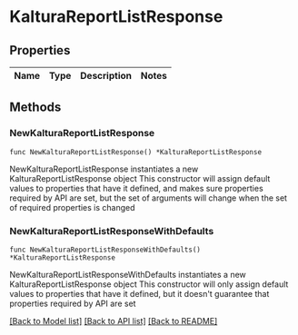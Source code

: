 # KalturaReportListResponse

## Properties

Name | Type | Description | Notes
------------ | ------------- | ------------- | -------------

## Methods

### NewKalturaReportListResponse

`func NewKalturaReportListResponse() *KalturaReportListResponse`

NewKalturaReportListResponse instantiates a new KalturaReportListResponse object
This constructor will assign default values to properties that have it defined,
and makes sure properties required by API are set, but the set of arguments
will change when the set of required properties is changed

### NewKalturaReportListResponseWithDefaults

`func NewKalturaReportListResponseWithDefaults() *KalturaReportListResponse`

NewKalturaReportListResponseWithDefaults instantiates a new KalturaReportListResponse object
This constructor will only assign default values to properties that have it defined,
but it doesn't guarantee that properties required by API are set


[[Back to Model list]](../README.md#documentation-for-models) [[Back to API list]](../README.md#documentation-for-api-endpoints) [[Back to README]](../README.md)


